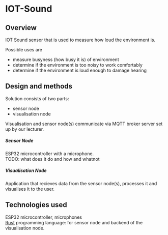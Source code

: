 # IOT-Sound
## Overview
IOT Sound sensor that is used to measure how loud the environment is.  

Possible uses are
- measure busyness (how busy it is) of environment
- determine if the environment is too noisy to work comfortably
- determine if the environment is loud enough to damage hearing

## Design and methods
Solution consists of two parts:
- sensor node
- visualisation node

Visualisation and sensor node(s) communicate via MQTT broker server set up by our lecturer.

##### Sensor Node
ESP32 microcontroller with a microphone.  
TODO: what does it do and how and whatnot

##### Visualisation Node
Application that recieves data from the sensor node(s), processes it and visualises it to the user.

## Technologies used
ESP32 microcontroller, microphones  
[Rust](https://www.rust-lang.org/) programming language: for sensor node and backend of the visualisation node.
